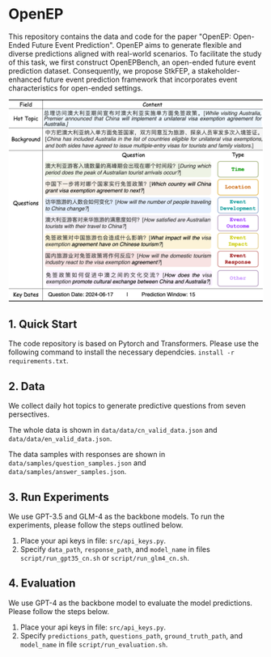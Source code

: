 # OpenEP

This repository contains the data and code for the paper "OpenEP: Open-Ended Future Event Prediction". OpenEP aims to generate flexible and diverse predictions aligned with real-world scenarios. To facilitate the study of this task, we first construct OpenEPBench, an open-ended future event prediction dataset. Consequently, we propose StkFEP, a stakeholder-enhanced future event prediction framework that incorporates event characteristics for open-ended settings.

<p align = "center">    
<img  src="images/example_display.png" width="600" />
</p>

## 1. Quick Start
The code repository is based on Pytorch and Transformers. Please use the following command to install the necessary dependcies. `install -r requirements.txt`.


## 2. Data
We collect daily hot topics to generate predictive questions from seven persectives. 

The whole data is shown in `data/data/cn_valid_data.json` and `data/data/en_valid_data.json`.

The data samples with responses are shown in `data/samples/question_samples.json` and `data/samples/answer_samples.json`.


## 3. Run Experiments
We use GPT-3.5 and GLM-4 as the backbone models. To run the experiments, please follow the steps outlined below.
1. Place your api keys in file: `src/api_keys.py`.
2. Specify `data_path`, `response_path`, and `model_name` in files `script/run_gpt35_cn.sh` or `script/run_glm4_cn.sh`.

## 4. Evaluation
We use GPT-4 as the backbone model to evaluate the model predictions. Please follow the steps below.
1. Place your api keys in file: `src/api_keys.py`.
2. Specify `predictions_path`, `questions_path`, `ground_truth_path`, and `model_name` in file `script/run_evaluation.sh`.
